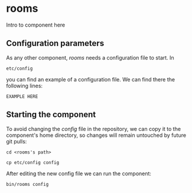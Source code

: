 # rooms
Intro to component here


## Configuration parameters
As any other component, *rooms* needs a configuration file to start. In
```
etc/config
```
you can find an example of a configuration file. We can find there the following lines:
```
EXAMPLE HERE
```

## Starting the component
To avoid changing the *config* file in the repository, we can copy it to the component's home directory, so changes will remain untouched by future git pulls:

```
cd <rooms's path> 
```
```
cp etc/config config
```

After editing the new config file we can run the component:

```
bin/rooms config
```

